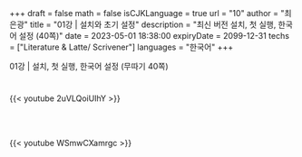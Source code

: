 +++
draft = false
math = false
isCJKLanguage = true
url = "10"
author = "최은광"
title = "01강 | 설치와 초기 설정"
description = "최신 버전 설치, 첫 실행, 한국어 설정 (40쪽)"
date = 2023-05-01 18:38:00
expiryDate = 2099-12-31
techs = ["Literature & Latte/ Scrivener"]
languages = "한국어"
+++

01강 | 설치, 첫 실행, 한국어 설정 (무따기 40쪽)

#

{{< youtube 2uVLQoiUIhY >}}

<br><br>

{{< youtube WSmwCXamrgc >}}

#